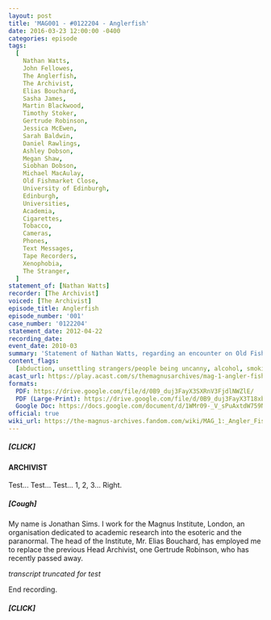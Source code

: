 ```yaml
---
layout: post
title: 'MAG001 - #0122204 - Anglerfish'
date: 2016-03-23 12:00:00 -0400
categories: episode
tags:
  [
    Nathan Watts,
    John Fellowes,
    The Anglerfish,
    The Archivist,
    Elias Bouchard,
    Sasha James,
    Martin Blackwood,
    Timothy Stoker,
    Gertrude Robinson,
    Jessica McEwen,
    Sarah Baldwin,
    Daniel Rawlings,
    Ashley Dobson,
    Megan Shaw,
    Siobhan Dobson,
    Michael MacAulay,
    Old Fishmarket Close,
    University of Edinburgh,
    Edinburgh,
    Universities,
    Academia,
    Cigarettes,
    Tobacco,
    Cameras,
    Phones,
    Text Messages,
    Tape Recorders,
    Xenophobia,
    The Stranger,
  ]
statement_of: [Nathan Watts]
recorder: [The Archivist]
voiced: [The Archivist]
episode_title: Anglerfish
episode_number: '001'
case_number: '0122204'
statement_date: 2012-04-22
recording_date:
event_date: 2010-03
summary: 'Statement of Nathan Watts, regarding an encounter on Old Fishmarket Close, Edinburgh.'
content_flags:
  [abduction, unsettling strangers/people being uncanny, alcohol, smoking]
acast_url: https://play.acast.com/s/themagnusarchives/mag-1-angler-fish
formats:
  PDF: https://drive.google.com/file/d/0B9_duj3FayX3SXRnV3FjdlNWZlE/
  PDF (Large-Print): https://drive.google.com/file/d/0B9_duj3FayX3T18xbXd3ckhoeFE/
  Google Doc: https://docs.google.com/document/d/1WMr09-_V_sPuAxtdW759N1BFjCF0wGWxqCL5X0BpPzA/edit?usp=sharing
official: true
wiki_url: https://the-magnus-archives.fandom.com/wiki/MAG_1:_Angler_Fish
---
```


##### [CLICK]

#### ARCHIVIST

Test... Test... Test... 1, 2, 3... Right.

##### [Cough]

My name is Jonathan Sims. I work for the Magnus Institute, London, an organisation dedicated to academic research into the esoteric and the paranormal. The head of the Institute, Mr. Elias Bouchard, has employed me to replace the previous Head Archivist, one Gertrude Robinson, who has recently passed away.

_transcript truncated for test_

End recording.

##### [CLICK]
